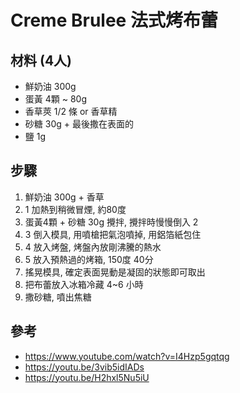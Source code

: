 # Creme Brulee 法式烤布蕾

## 材料 (4人)
- 鮮奶油 300g
- 蛋黃 4顆 ~ 80g
- 香草莢 1/2 條 or 香草精
- 砂糖 30g + 最後撒在表面的
- 鹽 1g

## 步驟
1. 鮮奶油 300g + 香草
2. 1 加熱到稍微冒煙, 約80度
3. 蛋黃4顆 + 砂糖 30g 攪拌, 攪拌時慢慢倒入 2
4. 3 倒入模具, 用噴槍把氣泡噴掉, 用鋁箔紙包住
5. 4 放入烤盤, 烤盤內放剛沸騰的熱水
6. 5 放入預熱過的烤箱, 150度 40分
7. 搖晃模具, 確定表面晃動是凝固的狀態即可取出
8. 把布蕾放入冰箱冷藏 4~6 小時
9. 撒砂糖, 噴出焦糖

## 參考
- https://www.youtube.com/watch?v=I4Hzp5gqtqg
- https://youtu.be/3vib5idIADs
- https://youtu.be/H2hxl5Nu5iU
